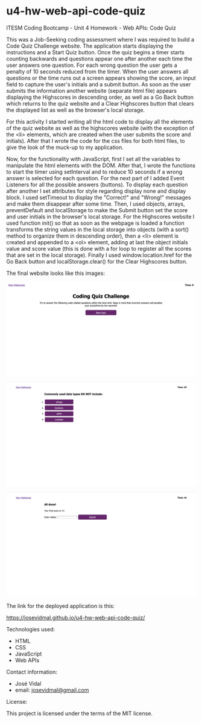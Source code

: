 # u4-hw-web-api-code-quiz
ITESM Coding Bootcamp - Unit 4 Homework - Web APIs: Code Quiz

This was a Job-Seeking coding assessment where I was required to build a Code Quiz Challenge website. The application starts displaying the instructions and a Start Quiz button. Once the quiz begins a timer starts counting backwards and questions appear one after another each time the user answers one question. For each wrong question the user gets a penalty of 10 seconds reduced from the timer. When the user answers all questions or the time runs out a screen appears showing the score, an input field to capture the user's initials and a submit button. As soon as the user submits the information another website (separate html file) appears displaying the Highscores in descending order, as well as a Go Back button which returns to the quiz website and a Clear Highscores button that clears the displayed list as well as the browser's local storage. 

For this activity I started writing all the html code to display all the elements of the quiz website as well as the highscores website (with the exception of the &lt;li&gt; elements, which are created when the user submits the score and initials). After that I wrote the code for the css files for both html files, to give the look of the muck-up to my application. 

Now, for the functionality with JavaScript, first I set all the variables to manipulate the html elements with the DOM. After that, I wrote the functions to start the timer using setInterval and to reduce 10 seconds if a wrong answer is selected for each question. For the next part of I added Event Listeners for all the possible answers (buttons). To display each question after another I set attributes for style regarding display none and display block. I used setTimeout to display the "Correct!" and "Wrong!" messages and make them disappear after some time. Then, I used objects, arrays, preventDefault and localStorage to make the Submit button set the score and user initials in the browser's local storage. For the Highscores website I used function init() so that as soon as the webpage is loaded a function transforms the string values in the local storage into objects (with a sort() method to organize them in descending order), then a &lt;li&gt; element is created and appended to a &lt;ol&gt; element, adding at last the object initials value and score value (this is done with a for loop to register all the scores that are set in the local storage). Finally I used window.location.href for the Go Back button and localStorage.clear() for the Clear Highscores button.

The final website looks like this images:

![JS Code Quiz](./assets/coding-quiz-challenge.png)

![JS Code Quiz](./assets/coding-quiz-challenge-questions.png)

![JS Code Quiz](./assets/coding-quiz-challenge-score.png)

The link for the deployed application is this:

https://josevidmal.github.io/u4-hw-web-api-code-quiz/

Technologies used: 

* HTML
* CSS
* JavaScript
* Web APIs

Contact information: 

* José Vidal
* email: josevidmal@gmail.com

License:

This project is licensed under the terms of the MIT license.